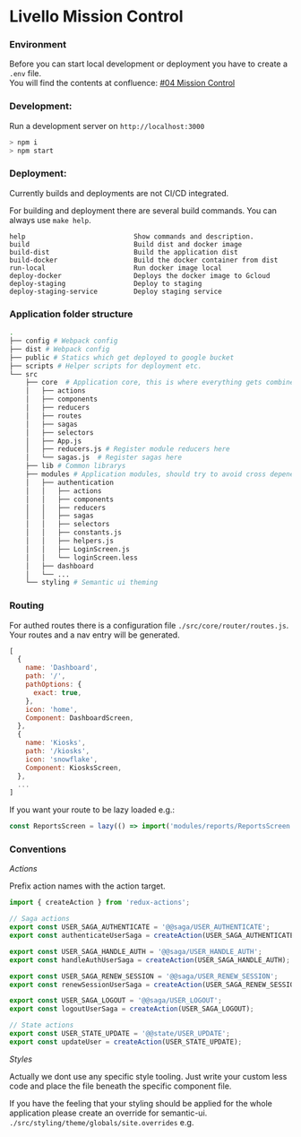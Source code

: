 # Livello Mission Control

### Environment

Before you can start local development or deployment you have to create a `.env` file.  
You will find the contents at confluence: [#04 Mission Control](https://livello.atlassian.net/wiki/spaces/LIV/pages/753759/04+Mission+Control)

### Development:

Run a development server on `http://localhost:3000`

```bash
> npm i
> npm start
```

### Deployment:

Currently builds and deployments are not CI/CD integrated.

For building and deployment there are several build commands. You can always use `make help`.

```
help                           Show commands and description.
build                          Build dist and docker image
build-dist                     Build the application dist
build-docker                   Build the docker container from dist
run-local                      Run docker image local
deploy-docker                  Deploys the docker image to Gcloud
deploy-staging                 Deploy to staging
deploy-staging-service         Deploy staging service
```

### Application folder structure

```bash
.
├── config # Webpack config
├── dist # Webpack config
├── public # Statics which get deployed to google bucket
├── scripts # Helper scripts for deployment etc.
└── src
    ├── core  # Application core, this is where everything gets combined and core functionality lives.
    │   ├── actions
    │   ├── components
    │   ├── reducers
    │   ├── routes
    │   ├── sagas
    │   ├── selectors
    │   ├── App.js
    │   ├── reducers.js # Register module reducers here
    │   └── sagas.js  # Register sagas here
    ├── lib # Common librarys
    ├── modules # Application modules, should try to avoid cross depenencies
    │   ├── authentication
    │   │   ├── actions
    │   │   ├── components
    │   │   ├── reducers
    │   │   ├── sagas
    │   │   ├── selectors
    │   │   ├── constants.js
    │   │   ├── helpers.js
    │   │   ├── LoginScreen.js
    │   │   └── loginScreen.less
    │   ├── dashboard
    │   └── ...
    └── styling # Semantic ui theming
```

### Routing

For authed routes there is a configuration file `./src/core/router/routes.js`.
Your routes and a nav entry will be generated.

```js
[
  {
    name: 'Dashboard',
    path: '/',
    pathOptions: {
      exact: true,
    },
    icon: 'home',
    Component: DashboardScreen,
  },
  {
    name: 'Kiosks',
    path: '/kiosks',
    icon: 'snowflake',
    Component: KiosksScreen,
  },
  ...
]
```

If you want your route to be lazy loaded e.g.:

```js
const ReportsScreen = lazy(() => import('modules/reports/ReportsScreen'));
```

### Conventions

_Actions_

Prefix action names with the action target.

```js
import { createAction } from 'redux-actions';

// Saga actions
export const USER_SAGA_AUTHENTICATE = '@@saga/USER_AUTHENTICATE';
export const authenticateUserSaga = createAction(USER_SAGA_AUTHENTICATE);

export const USER_SAGA_HANDLE_AUTH = '@@saga/USER_HANDLE_AUTH';
export const handleAuthUserSaga = createAction(USER_SAGA_HANDLE_AUTH);

export const USER_SAGA_RENEW_SESSION = '@@saga/USER_RENEW_SESSION';
export const renewSessionUserSaga = createAction(USER_SAGA_RENEW_SESSION);

export const USER_SAGA_LOGOUT = '@@saga/USER_LOGOUT';
export const logoutUserSaga = createAction(USER_SAGA_LOGOUT);

// State actions
export const USER_STATE_UPDATE = '@@state/USER_UPDATE';
export const updateUser = createAction(USER_STATE_UPDATE);
```

_Styles_

Actually we dont use any specific style tooling. Just write your custom less code and place the file beneath the specific component file.

If you have the feeling that your styling should be applied for the whole application please create an override for semantic-ui. `./src/styling/theme/globals/site.overrides` e.g.
